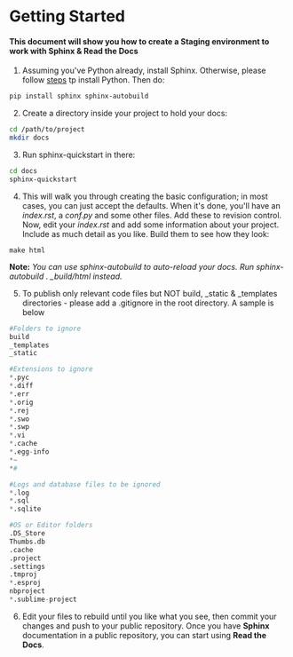 <h1>Getting Started</h1>

<h4> This document will show you how to create a Staging environment to work with Sphinx & Read the Docs </h4>

1. Assuming you've Python already, install Sphinx. Otherwise, please follow [steps](https://realpython.com/installing-python/) tp install Python. Then do:

```bash
pip install sphinx sphinx-autobuild
```

2. Create a directory inside your project to hold your docs:

```bash
cd /path/to/project
mkdir docs
```

3. Run sphinx-quickstart in there:

```bash
cd docs
sphinx-quickstart
```

4. This will walk you through creating the basic configuration; in most cases, you can just accept the defaults. When it's done, you'll have an *index.rst*, a *conf.py* and some other files. Add these to revision control. Now, edit your *index.rst* and add some information about your project. Include as much detail as you like. Build them to see how they look:

```
make html
```

**Note:** *You can use sphinx-autobuild to auto-reload your docs. Run sphinx-autobuild . _build/html instead.*

5. To publish only relevant code files but NOT build, _static & _templates directories - please add a .gitignore in the root directory. A sample is below

```python
#Folders to ignore
build
_templates
_static

#Extensions to ignore
*.pyc
*.diff
*.err
*.orig
*.rej
*.swo
*.swp
*.vi
*.cache
*.egg-info
*~
*#

#Logs and database files to be ignored
*.log
*.sql
*.sqlite

#OS or Editor folders
.DS_Store
Thumbs.db
.cache
.project
.settings
.tmproj
*.esproj
nbproject
*.sublime-project
```

6. Edit your files to rebuild until you like what you see, then commit your changes and push to your public repository. Once you have **Sphinx** documentation in a public repository, you can start using **Read the Docs**.
